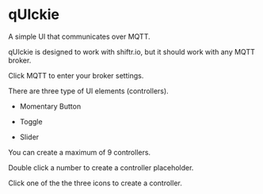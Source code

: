 # qUIckie
A simple UI that communicates over MQTT.

qUIckie is designed to work with shiftr.io, but it should work with any MQTT broker.

Click MQTT to enter your broker settings.

There are three type of UI elements (controllers).

- Momentary Button

- Toggle

- Slider

You can create a maximum of 9 controllers.

Double click a number to create a controller placeholder.

Click one of the the three icons to create a controller.

